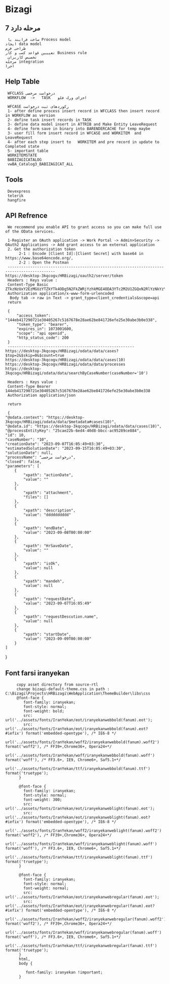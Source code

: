 # Bizagi

## 7 مرحله دارد        
     ساخت فرایند یا Process model
    ایجاد data model
    طراحی فرم
    تعییین قواعد کسب و کار Business rule
     تخصیص کاربران
    مرحله integration
    اجرا
## Help Table

     WFCLASS درخواست مرخصی
     WORKFLOW  ->   TASK   اجزای ورک فلو
     
     WFCASE رکوردهای ثبت درخواست
     1- after define process insert record in WFCLASS then insert record in WORKFLOW as version
     2- define task insert records in TASK
     3- define data model insert in ATTRIB and Make Entity LeaveRequest
     4- define form save in binary into BARENDERCACHE for temp maybe
     3- user fill form insert record in WFCASE and WORKITEM  and LeaveRequest
     4- after each step insert to   WORKITEM and pre record in update to Completed state
     5- important table
     WORKITEMSTATE
     BABIZAGICATALOG
     vwBA_Catalog3_BABIZAGICAT_ALL

## Tools
     Devexpress
     telerik
     hangfire
## API Refrence

     We recommend you enable API to grant access so you can make full use of the OData services.
	
     1-Register an OAuth application -> Work Portal -> Admin>Security -> OAuth2 Applications -> Add grant access to an external application
     2. Get the authorization token
          2-1 : Encode [Client Id]:[Client Secret] with base64 in https://www.base64encode.org/,
          2-2 : Open the Postman
     -------------------------------------------------------------------------------------------
    https://desktop-3kqcogv/HRBizagi/oauth2/server/token
     Headers : Keys value :
     Content-Type Basic ZTkzNzUxY2EzMGUzYTZkYTk4ODg5N2FkZWRjYzhkMGE4ODA3YTc2M2U1ZGQxN2RlYzNkYzYzMDk2NWQxODI0ODphMTA0Yjg4NDE2Yjg3N2NhZTg0ZTc3YzBlMmM5NmE5Mjc1OGMyY2I4YTNkYTIwZGQ0ZjYwMDAwZThiMWE2MWM5
     Authorization application/x-www-form-urlencoded
      Body tab -> raw in Text -> grant_type=client_credentials&scope=api
     return
     
     {
         "access_token": "144eb417290721e30405267c5167678e28ae62be841726efe25e30abe3b0e338",
         "token_type": "bearer",
         "expires_in": 1073001600,
         "scope": "api openid",
         "http_status_code": 200
     }
     --------------------------------------------------------
    https://desktop-3kqcogv/HRBizagi/odata/data/cases?$top=2&$skip=0&$count=true 
    https://desktop-3kqcogv/HRBizagi/odata/data/cases(10)
    https://desktop-3kqcogv/HRBizagi/odata/data/processes
    https://desktop-3kqcogv/HRBizagi/odata/data/searchByCaseNumber(caseNumber='10')
    
     Headers : Keys value :
     Content-Type Bearer 144eb417290721e30405267c5167678e28ae62be841726efe25e30abe3b0e338
     Authorization application/json

     return

     {
    "@odata.context": "https://desktop-3kqcogv/HRBizagi/odata/data/$metadata#cases(10)",
    "@odata.id": "https://desktop-3kqcogv/HRBizagi/odata/data/cases(10)",
    "@processEntityKey": "25cae22b-6ed4-40d8-bbcc-ac95289ce884",
    "id": 10,
    "caseNumber": "10",
    "creationDate": "2023-09-07T16:05:49+03:30",
    "estimatedSolutionDate": "2023-09-15T16:05:49+03:30",
    "solutionDate": null,
    "processName": "درخواست مرخصی",
    "closed": false,
    "parameters": [
        {
            "xpath": "actionDate",
            "value": ""
        },
        {
            "xpath": "attachment",
            "files": []
        },
        {
            "xpath": "description",
            "value": "dddddddddd"
        },
        {
            "xpath": "endDate",
            "value": "2023-09-08T00:00:00"
        },
        {
            "xpath": "HrSaveDate",
            "value": ""
        },
        {
            "xpath": "isOk",
            "value": null
        },
        {
            "xpath": "mandeh",
            "value": null
        },
        {
            "xpath": "requestDate",
            "value": "2023-09-07T16:05:49"
        },
        {
            "xpath": "requestDescution.name",
            "value": null
        },
        {
            "xpath": "startDate",
            "value": "2023-09-09T00:00:00"
        }
    ]
}

 ## Font farsi iranyekan
         copy asset directory from source-rtl
         change bizagi-default-theme.css in path : C:\Bizagi\Projects\HRBizagi\WebApplication\ThemeBuilder\libs\css
         @font-face {
          	font-family: iranyekan;
          	font-style: normal;
          	font-weight: bold;
          	src: url('../assets/fonts/IranYekan/eot/iranyekanwebbold(fanum).eot');
          	src: url('../assets/fonts/IranYekan/eot/iranyekanwebbold(fanum).eot?#iefix') format('embedded-opentype'), /* IE6-8 */
          	url('../assets/fonts/IranYekan/woff2/iranyekanwebbold(fanum).woff2') format('woff2'), /* FF39+,Chrome36+, Opera24+*/
          	url('../assets/fonts/IranYekan/woff/iranyekanwebbold(fanum).woff') format('woff'), /* FF3.6+, IE9, Chrome6+, Saf5.1+*/
          	url('../assets/fonts/IranYekan/ttf/iranyekanwebbold(fanum).ttf') format('truetype');
          }
          
          @font-face {
          	font-family: iranyekan;
          	font-style: normal;
          	font-weight: 300;
          	src: url('../assets/fonts/IranYekan/eot/iranyekanweblight(fanum).eot');
          	src: url('../assets/fonts/IranYekan/eot/iranyekanweblight(fanum).eot?#iefix') format('embedded-opentype'), /* IE6-8 */
          	url('../assets/fonts/IranYekan/woff2/iranyekanweblight(fanum).woff2') format('woff2'), /* FF39+,Chrome36+, Opera24+*/
          	url('../assets/fonts/IranYekan/woff/iranyekanweblight(fanum).woff') format('woff'), /* FF3.6+, IE9, Chrome6+, Saf5.1+*/
          	url('../assets/fonts/IranYekan/ttf/iranyekanweblight(fanum).ttf') format('truetype');
          }
          
          @font-face {
          	font-family: iranyekan;
          	font-style: normal;
          	font-weight: normal;
          	src: url('../assets/fonts/IranYekan/eot/iranyekanwebregular(fanum).eot');
          	src: url('../assets/fonts/IranYekan/eot/iranyekanwebregular(fanum).eot?#iefix') format('embedded-opentype'), /* IE6-8 */
          	url('../assets/fonts/IranYekan/woff2/iranyekanwebregular(fanum).woff2') format('woff2'), /* FF39+,Chrome36+, Opera24+*/
          	url('../assets/fonts/IranYekan/woff/iranyekanwebregular(fanum).woff') format('woff'), /* FF3.6+, IE9, Chrome6+, Saf5.1+*/
          	url('../assets/fonts/IranYekan/ttf/iranyekanwebregular(fanum).ttf') format('truetype');
          }
          html,
          body {
          	
             font-family: iranyekan !important;
          }
